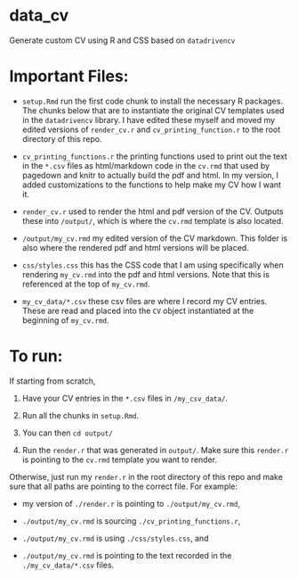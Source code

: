 # data_cv
Generate custom CV using R and CSS based on `datadrivencv`


# Important Files:

- `setup.Rmd` run the first code chunk to install the necessary R packages. The chunks below that are to instantiate the original CV templates used in the `datadrivencv` library. I have edited these myself and moved my edited versions of `render_cv.r` and `cv_printing_function.r` to the root directory of this repo.

- `cv_printing_functions.r` the printing functions used to print out the text in the `*.csv` files as html/markdown code in the `cv.rmd` that used by pagedown and knitr to actually build the pdf and html. In my version, I added customizations to the functions to help make my CV how I want it. 

- `render_cv.r` used to render the html and pdf version of the CV. Outputs these into `/output/`, which is where the `cv.rmd` template is also located.

- `/output/my_cv.rmd` my edited version of the CV markdown. This folder is also where the rendered pdf and html versions will be placed.

- `css/styles.css` this has the CSS code that I am using specifically when rendering `my_cv.rmd` into the pdf and html versions. Note that this is referenced at the top of `my_cv.rmd`.

- `my_cv_data/*.csv` these csv files are where I record my CV entries. These are read and placed into the `CV` object instantiated at the beginning of `my_cv.rmd`. 


# To run:

If starting from scratch,

1. Have your CV entries in the `*.csv` files in `/my_csv_data/`.

2. Run all the chunks in `setup.Rmd`.

3. You can then `cd output/`

4. Run the `render.r` that was generated in  `output/`. Make sure this `render.r` is pointing to the `cv.rmd` template you want to render.


Otherwise, just run my `render.r` in the root directory of this repo and make sure that all paths are pointing to the correct file. For example:

- my version of `./render.r` is pointing to `./output/my_cv.rmd`,

- `./output/my_cv.rmd` is sourcing `./cv_printing_functions.r`, 

- `./output/my_cv.rmd` is using `./css/styles.css`, and

- `./output/my_cv.rmd` is pointing to the text recorded in the `./my_cv_data/*.csv` files.
